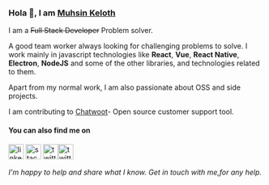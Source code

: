 ### Hola 👋, I am [Muhsin Keloth](https://muhsin-k.github.io/)

I am a <del>Full Stack Developer</del> Problem solver.

A good team worker always looking for challenging problems to solve. I work mainly in javascript technologies like **React**, **Vue**, **React Native**, **Electron**, **NodeJS** and some of the other libraries, and technologies related to them.

Apart from my normal work, I am also passionate about OSS and side projects.

I am contributing to [Chatwoot](https://www.chatwoot.com/)- Open source customer support tool.

#### You can also find me on

[<img src='https://cdn.jsdelivr.net/npm/simple-icons@3.0.1/icons/linkedin.svg' alt='linkedin' height='30'>](https://www.linkedin.com/in/muhsin-k/) [<img src='https://cdn.jsdelivr.net/npm/simple-icons@3.0.1/icons/stackoverflow.svg' alt='stackoverflow' height='30'>](https://stackoverflow.com/users/3901856/muhsin-keloth?tab=profile)  [<img src='https://cdn.jsdelivr.net/npm/simple-icons@3.0.1/icons/twitter.svg' alt='twitter' height='30'>](https://twitter.com/muhsinkeramam)[<img src='https://cdn.jsdelivr.net/npm/simple-icons@3.0.1/icons/medium.svg' alt='twitter' height='30'>](https://medium.com/@muhsinkeramam)

_I'm happy to help and share what I know. Get in touch with me,for any help._
